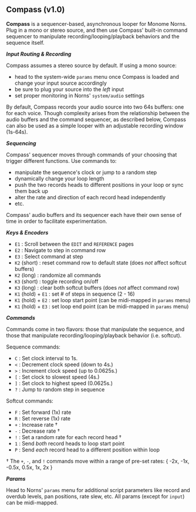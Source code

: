## Compass (v1.0)

__Compass__ is a sequencer-based, asynchronous looper for Monome Norns. Plug in a mono or stereo source, and then use Compass' built-in command sequencer to manipulate recording/looping/playback behaviors and the sequence itself. 

__*Input Routing & Recording*__

Compass assumes a stereo source by default. If using a mono source:

- head to the system-wide `params` menu once Compass is loaded and change your input source accordingly
- be sure to plug your source into the _left_ input
- set proper monitoring in Norns' `system/audio` settings

By default, Compass records your audio source into two 64s buffers: one for each voice. Though complexity arises from the relationship between the audio buffers and the command sequencer, as described below, Compass can also be used as a simple looper with an adjustable recording window (1s-64s).  

__*Sequencing*__

Compass' sequencer moves through commands of your choosing that trigger different functions. Use commands to:

- manipulate the sequence's clock or jump to a random step
- dynamically change your loop length
- push the two records heads to different positions in your loop or sync them back up
- alter the rate and direction of each record head independently
- etc.

Compass' audio buffers and its sequencer each have their own sense of time in order to facilitate experimentation.

__*Keys & Encoders*__

- `E1` : Scroll between the `EDIT` and `REFERENCE` pages
- `E2` : Navigate to step in command row
- `E3` : Select command at step
- `K2` (short) : reset command row to default state (does *not* affect softcut buffers)
- `K2` (long) : randomize all commands
- `K3` (short) : toggle recording on/off
- `K3` (long) : clear both softcut buffers (does *not* affect command row)
- `K1` (hold) + `E1` : set # of steps in sequence (2 - 16)
- `K1` (hold) + `E2` : set loop start point (can be midi-mapped in `params` menu)
- `K1` (hold) + `E3` : set loop end point (can be midi-mapped in `params` menu)

__*Commands*__

Commands come in two flavors: those that manipulate the sequence, and those that manipulate recording/looping/playback behavior (i.e. softcut).

Sequence commands:

- `C` : Set clock interval to 1s. 
- `<` : Decrement clock speed (down to 4s.)
- `>` : Increment clock speed (up to 0.0625s.)
- `[` : Set clock to slowest speed (4s.)
- `]` : Set clock to highest speed (0.0625s.)
- `?` : Jump to random step in sequence

Softcut commands: 

- `F` : Set forward (1x) rate 
- `R` : Set reverse (1x) rate 
- `+` : Increase rate † 
- `-` : Decrease rate † 
- `!` : Set a random rate for each record head † 
- `1` : Send _both_ record heads to loop start point
- `P` : Send _each_ record head to a different position within loop

† The `+`, `-`, and `!` commands move within a range of pre-set rates: { -2x, -1x, -0.5x, 0.5x, 1x, 2x }

__*Params*__

Head to Norns' `params` menu for additional script parameters like record and overdub levels, pan positions, rate slew, etc. All params (except for `input`) can be midi-mapped. 
